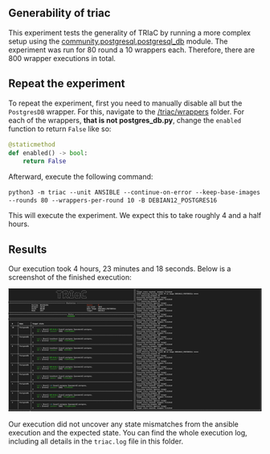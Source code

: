 ## Generability of triac

This experiment tests the generality of TRIaC by running a more complex setup using the [community.postgresql.postgresql_db](https://docs.ansible.com/ansible/latest/collections/community/general/postgresql_db_module.html) module. The experiment was run for 80 round a 10 wrappers each. Therefore, there are 800 wrapper executions in total.

## Repeat the experiment

To repeat the experiment, first you need to manually disable all but the ```PostgresDB``` wrapper. For this, navigate to the [/triac/wrappers](/triac/wrappers) folder. For each of the wrappers, **that is not postgres_db.py**, change the ```enabled``` function to return ```False``` like so:

```python
@staticmethod
def enabled() -> bool:
    return False
```

Afterward, execute the following command:

```console
python3 -m triac --unit ANSIBLE --continue-on-error --keep-base-images --rounds 80 --wrappers-per-round 10 -B DEBIAN12_POSTGRES16
```

This will execute the experiment. We expect this to take roughly 4 and a half hours.

## Results

Our execution took 4 hours, 23 minutes and 18 seconds. Below is a screenshot of the finished execution:

![Image](/experiments/generality/screenshot.png "Screenshot of the TRIaC experiment for generality")

Our execution did not uncover any state mismatches from the ansible execution and the expected state. You can find the whole execution log, including all details in the ```triac.log``` file in this folder.
